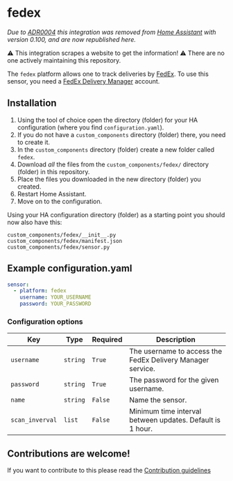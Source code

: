 # fedex

_Due to [ADR0004](https://github.com/home-assistant/architecture/blob/master/adr/0004-webscraping.md) this integration was removed from [Home Assistant](https://github.com/home-assistant/home-assistant/tree/0.99.0) with version 0.100, and are now republished here._

⚠️ This integration scrapes a website to get the information!
⚠️ There are no one actively maintaining this repository.

The `fedex` platform allows one to track deliveries by [FedEx](http://www.fedex.com/). To use this sensor, you need a [FedEx Delivery Manager](https://www.fedex.com/us/delivery/) account.

## Installation

1. Using the tool of choice open the directory (folder) for your HA configuration (where you find `configuration.yaml`).
2. If you do not have a `custom_components` directory (folder) there, you need to create it.
3. In the `custom_components` directory (folder) create a new folder called `fedex`.
4. Download _all_ the files from the `custom_components/fedex/` directory (folder) in this repository.
5. Place the files you downloaded in the new directory (folder) you created.
6. Restart Home Assistant.
7. Move on to the configuration.

Using your HA configuration directory (folder) as a starting point you should now also have this:

```text
custom_components/fedex/__init__.py
custom_components/fedex/manifest.json
custom_components/fedex/sensor.py
```

## Example configuration.yaml

```yaml
sensor:
  - platform: fedex
    username: YOUR_USERNAME
    password: YOUR_PASSWORD
```

### Configuration options

Key | Type | Required | Description
-- | -- | -- | --
`username` | `string` | `True` | The username to access the FedEx Delivery Manager service.
`password` | `string` | `True` | The password for the given username.
`name` | `string` | `False` | Name the sensor.
`scan_inverval` | `list` | `False` | Minimum time interval between updates. Default is 1 hour.

## Contributions are welcome!

If you want to contribute to this please read the [Contribution guidelines](CONTRIBUTING.md)
